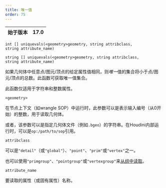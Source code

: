 ```yaml
---
title: 唯一值
order: 75
---
```

| 始于版本 | 17.0 |
| --- | --- |

`int [] uniquevals(<geometry>geometry, string attribclass, string attribute_name)`

`string [] uniquevals(<geometry>geometry, string attribclass, string attribute_name)`

如果几何体中任意点/图元/顶点的给定属性值相同，则*唯一*值的集合将小于点/图元/顶点的总数。此函数可获取唯一值集合。

此函数仅适用于字符串和整数属性。

`<geometry>`

在节点上下文（如wrangle SOP）中运行时，此参数可以是表示输入编号（从0开始）的整数，用于读取几何体。

或者，该参数可以是指定几何体文件（例如`.bgeo`）的字符串。在Houdini内部运行时，可以是`op:/path/to/sop`引用。

`attribclass`

可以是`"detail"`（或`"global"`）、`"point"`、`"prim"`或`"vertex"`之一。

也可以使用`"primgroup"`、`"pointgroup"`或`"vertexgroup"`来[从组中读取](../groups.html "在VEX中可以将图元/点/顶点组的内容作为属性读取")。

`attribute_name`

要读取的属性（或固有属性）名称。